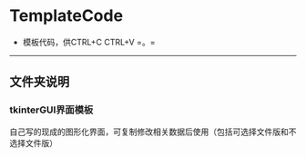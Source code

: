 # TemplateCode
 - 模板代码，供CTRL+C CTRL+V =。= 
------
## 文件夹说明



### tkinterGUI界面模板
自己写的现成的图形化界面，可复制修改相关数据后使用（包括可选择文件版和不选择文件版）

